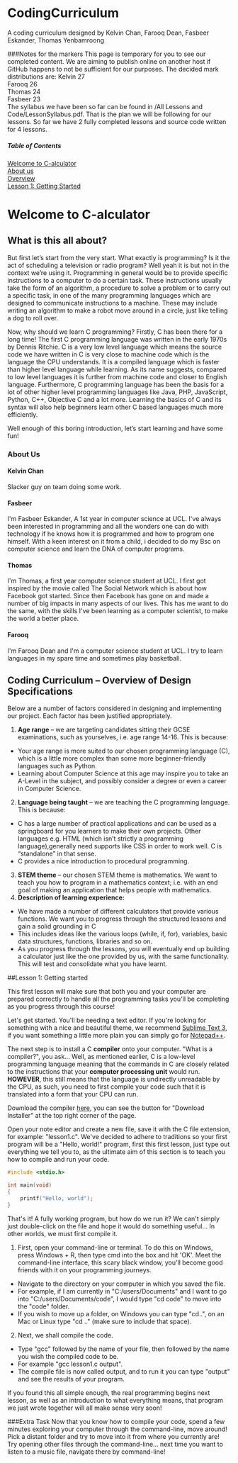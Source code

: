 # CodingCurriculum
A coding curriculum designed by Kelvin Chan, Farooq Dean, Fasbeer Eskander, Thomas Yenbamroong

###Notes for the markers
This page is temporary for you to see our completed content. We are aiming to publish online on another host if GitHub happens to not be sufficient for our purposes.
The decided mark distributions are:
Kelvin 27  
Farooq 26  
Thomas 24  
Fasbeer 23  
The syllabus we have been so far can be found in /All Lessons and Code/LessonSyllabus.pdf. That is the plan we will be following for our lessons.
So far we have 2 fully completed lessons and source code written for 4 lessons.

##### Table of Contents
[Welcome to C-alculator](#welcome-to-c-alculator)  
[About us](#about-us)  
[Overview](#coding-curriculum--overview-of-design-specifications)  
[Lesson 1: Getting Started](#lesson-1-getting-started)  

<h1>Welcome to C-alculator</h1>

<h2>What is this all about?</h2>

<p>But first let’s start from the very start. What exactly is programming? Is it the act of scheduling a television or radio program? Well yeah it is but not in the context we’re using it. Programming in general would be to provide specific instructions to a computer to do a certain task. These instructions usually take the form of an algorithm, a procedure to solve a problem or to carry out a specific task, in one of the many programming languages which are designed to communicate instructions to a machine. These may include writing an algorithm to make a robot move around in a circle, just like telling a dog to roll over.
</p>

<p>
Now, why should we learn C programming? Firstly, C has been there for a long time! The first C programming language was written in the early 1970s by Dennis Ritchie. C is a very low level language which means the source code we have written in C is very close to machine code which is the language the CPU understands.  It is a compiled language which is faster than higher level language while learning. As its name suggests, compared to low level languages it is further from machine code and closer to English language. Furthermore, C programming language has been the basis for a lot of other higher level programming languages like Java, PHP, JavaScript, Python, C++, Objective C and a lot more. Learning the basics of C and its syntax will also help beginners learn other C based languages much more efficiently. 

Well enough of this boring introduction, let’s start learning and have some fun!
</p>

<h3>About Us</h3>

<h4>Kelvin Chan</h4>
<p>Slacker guy on team doing some work.</p>

<h4>Fasbeer</h4>
I'm Fasbeer Eskander, A 1st year in computer science at UCL. I've always been interested in programming and all the wonders one can do with technology if he knows how it is programmed and how to program one himself. With a keen interest on it from a child, i decided to do my Bsc on computer science and learn the DNA of computer programs.

<h4>Thomas</h4>
I'm Thomas, a first year computer science student at UCL. I first got inspired by the movie called The Social Network which is about how Facebook got started. Since then Facebook has gone on and made a number of big impacts in many aspects of our lives. This has me want to do the same, with the skills I've been learning as a computer scientist, to make the world a better place.


<h4>Farooq</h4>
<p>I'm Farooq Dean and I'm a computer science student at UCL. I try to learn languages in my spare time and sometimes play basketball.</p>


<h2>Coding Curriculum – Overview of Design Specifications</h2>

Below are a number of factors considered in designing and implementing our project. Each factor has been justified appropriately.

1. **Age range** – we are targeting candidates sitting their GCSE examinations, such as yourselves, i.e. age range 14-16. This is because:
  * Your age range is more suited to our chosen programming language (C), which is a little more complex than some more beginner-friendly languages such as Python. 
  * Learning about Computer Science at this age may inspire you to take an A-Level in the subject, and possibly consider a degree or even a career in Computer Science.
2. **Language being taught** – we are teaching the C programming language. This is because:
  * C has a large number of practical applications and can be used as a springboard for you learners to make their own projects. Other languages e.g. HTML (which isn’t strictly a programming language),generally  need supports like CSS in order to work well. C is “standalone” in that sense.
  * C provides a nice introduction to procedural programming.
3. **STEM theme** – our chosen STEM theme is mathematics. We want to teach you how to program in a mathematics context; i.e. with an end goal of making an application that helps people with mathematics.
4. **Description of learning experience:**
  * We have made a number of different calculators that provide various functions. We want you to progress through the structured lessons and gain a solid grounding in C
  * This includes ideas like the various loops (while, if, for), variables, basic data structures, functions, libraries and so on.
  * As you progress through the lessons, you will eventually end up building a calculator just like the one provided by us, with the same functionality. This will test and consolidate what you have learnt. 

##Lesson 1: Getting started

This first lesson will make sure that both you and your computer are prepared correctly to handle all the programming tasks you'll be completing as you progress through this course!

Let's get started. You'll be needing a text editor. If you're looking for something with a nice and beautiful theme, we recommend [Sublime Text 3](https://www.sublimetext.com/3), if you want something
a little more plain you can simply go for [Notepad++](https://notepad-plus-plus.org/download/v6.8.8.html).

The next step is to install a C **compiler** onto your computer. "What is a compiler?", you ask... Well, as mentioned earlier, C is a low-level programming language meaning that the commands in C are closely related to the instructions that your **computer processing unit** would run. **HOWEVER**, this still means that the language is undirectly unreadable by the CPU, as such, you need to first compile your code
such that it is translated into a form that your CPU can run.

Download the compiler [here](http://www.mingw.org/), you can see the button for "Download Installer" at the top right corner of the page.

Open your note editor and create a new file, save it with the C file extension, for example: "lesson1.c". We've decided to adhere to traditions so your first program will be a "Hello, world!" program, first this first lesson, just type out everything we tell you to, as the ultimate aim of this section is to teach you how to compile and run your code.

```c
#include <stdio.h>

int main(void)
{
    printf("Hello, world");
}
```

That's it! A fully working program, but how do we run it? We can't simply just double-click on the file and hope it would do something useful... In other worlds, we must first compile it.

1. First, open your command-line or terminal. To do this on Windows, press Windows + R, then type cmd into the box and hit 'OK'. Meet the command-line interface, this scary black window, you'll become good friends with it on your programming journeys.
  * Navigate to the directory on your computer in which you saved the file.
  * For example, if I am currently in "C:/users/Documents" and I want to go into "C:/users/Documents/code", I would type "cd code" to move into the "code" folder.
  * If you wish to move up a folder, on Windows you can type "cd..", on an Mac or Linux type "cd .." (make sure to include that space).
2. Next, we shall compile the code.
  * Type "gcc" followed by the name of your file, then followed by the name you wish the compiled code to be.
  * For example "gcc lesson1.c output".
  * The compile file is now called output, and to run it you can type "output" and see the results of your program.

If you found this all simple enough, the real programming begins next lesson, as well as an introduction to what everything means, that program we just wrote together will all make sense very soon!

###Extra Task
Now that you know how to compile your code, spend a few minutes exploring your computer through the command-line, move around! Pick a distant folder and try to move into it from where you currently are! Try opening other files through the command-line… next time you want to listen to a music file, navigate there by command-line!